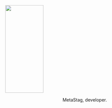 <img width='49%' height='279' src='https://64.media.tumblr.com/b7c583982216176eeea5baa9f8047b2e/da53faf1957583bf-cf/s500x750/4362a1f0679ccab9ab578c6e3917ac4925c4b462.gifv'>

<p align='center'>MetaStag, developer.</p>